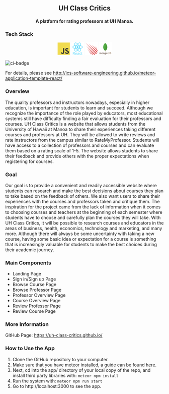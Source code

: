 <h2 align="center">UH Class Critics</h2>
<h4 align="center">A platform for rating professors at UH Manoa.</h4>
<p align="center">
    
</p>

### Tech Stack
<p align="center">
<img src="https://github.com/devicons/devicon/blob/master/icons/javascript/javascript-original.svg" title="Javascript" alt="Javascript" width="40" height="40"/>
<img src="https://github.com/devicons/devicon/blob/master/icons/react/react-original-wordmark.svg" title="React" alt="NextJS" width="40" height="40"/>
<img src="https://github.com/devicons/devicon/blob/master/icons/meteor/meteor-original.svg" title="Meteor" alt="Tailwind" width="40" height="40"/>
<img src="https://github.com/devicons/devicon/blob/master/icons/mongodb/mongodb-original-wordmark.svg" title="Mongodb" alt="Mongodb" width="40" height="40"/>
</p>

![ci-badge](https://github.com/uh-class-critics/uh-class-critics/workflows/ci-uh-class-critics/badge.svg)

For details, please see http://ics-software-engineering.github.io/meteor-application-template-react/

### Overview
The quality professors and instructors nowadays, especially in higher education, is important for students to learn and succeed. Although we recognize the importance of the role played by educators, most educational systems still have difficulty finding a fair evaluation for their professors and courses. UH Class Critics is a website that allows students from the University of Hawaii at Manoa to share their experiences taking different courses and professors at UH. They will be allowed to write reviews and rate instructors from the campus similar to RateMyProfessor. Students will have access to a collection of professors and courses and can evaluate them based on a rating scale of 1-5. The website allows students to share their feedback and provide others with the proper expectations when registering for courses.

### Goal
Our goal is to provide a convenient and readily accessible website where students can research and make the best decisions about courses they plan to take based on the feedback of others. We also want users to share their experiences with the courses and professors taken and critique them. The inspiration for the project came from the lack of information when it comes to choosing courses and teachers at the beginning of each semester where students have to choose and carefully plan the courses they will take. With UH Class Critics, it will be possible to research courses and educators in the areas of business, health, economics, technology and marketing, and many more. Although there will always be some uncertainty with taking a new course, having some basic idea or expectation for a course is something that is increasingly valuable for students to make the best choices during their academic journey.

### Main Components

- Landing Page
- Sign in/Sign up Page
- Browse Course Page
- Browse Professor Page
- Professor Overview Page
- Course Overview Page
- Review Professor Page
- Review Course Page

### More Information
GitHub Page: https://uh-class-critics.github.io/

### How to Use the App

1. Clone the GitHub repository to your computer. 
2. Make sure that you have meteor installed, a guide can be found [here](https://www.meteor.com/developers/install).
3. Next, cd into the app/ directory of your local copy of the repo, and install third party libraries with: ```meteor npm install```
4. Run the system with: ```meteor npm run start```
5. Go to http://localhost:3000 to see the app.


